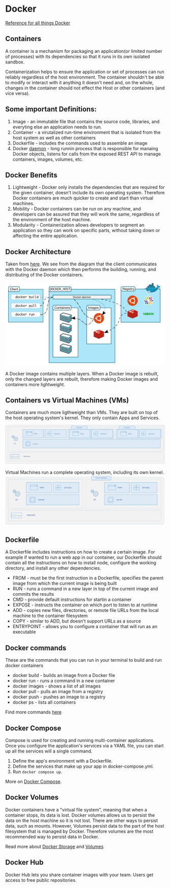 # Docker

[Reference for all things Docker](https://docs.docker.com/)

## Containers

A container is a mechanism for packaging an application(or limited number of processes) with its dependencies so that it runs in its own isolated sandbox.

Containerization helps to ensure the application or set of processes can run reliably regardless of the host environment. The container shouldn't be able to modify or interact with it anything it doesn't need and, on the whole, changes in the container should not effect the Host or other containers (and vice versa).


## Some important Definitions:

1. Image - an immutable file that contains the source code, libraries, and everyting else an application needs to run. 
2. Container - a virutalized run-time environment that is isolated from the host system as well as other containers
3. Dockerfile - includes the commands used to assemble an image
4. Docker [daemon](https://docs.docker.com/config/daemon/) - long runnin process that is responsible for manaing Docker objects, listens for calls from the exposed REST API to manage containers, images, volumes, etc. 

## Docker Benefits
1. Lightweight - Docker only installs the dependencies that are required for the given container, doesn't include its own operating system. Therefore Docker containers are much quicker to create and start than virtual machines. 
2. Mobility - Docker containers can be run on any machine, and developers can be assured that they will work the same, regardless of the environment of the host machine. 
3. Modularity - Containerization allows developers to segment an application so they can work on specific parts, without taking down or affecting the entire application. 

## Docker Architecture

Taken from [here](https://docs.docker.com/get-started/overview/). We see from the diagram that the client communicates with the Docker daemon which then performs the building, running, and distributing of the Docker containers. 

![Docker Architecture](images/architecture.png)

A Docker image contains multiple layers. When a Docker image is rebuilt, only the changed layers are rebuilt, therefore making Docker images and containers more lightweight. 

## Containers vs Virtual Machines (VMs)

Containers are much more ligthweight than VMs. They are built on top of the host operating system's kernel. They only contain Apps and Services. 

![Container Architecture](images/container.png)

Virtual Machines run a complete operating system, including its own kernel.
![Virtual Machine Architecture](images/vm.png)


## Dockerfile

A Dockerfile includes instructions on how to create a certain image. For example if wanted to run a web app in our container, our Dockerfile should contain all the instructions on how to install node, configure the working directory, and install any other dependencies. 

- FROM - must be the first instruction in a Dockerfile, specifies the parent image from which the current image is being built
- RUN - runs a command in a new layer in top of the current image and commits the results
- CMD - provide default instructions for startin a container
- EXPOSE - instructs the container on which port to listen to at runtime
- ADD - copies new files, directories, or remote file URLs from the local machine to the container filesystem
- COPY - similar to ADD, but doesn't support URLs as a source
- ENTRYPOINT - allows you to configure a container that will run as an executable

## Docker commands

These are the commands that you can run in your terminal to build and run docker containers

- docker build - builds an image from a Docker file
- docker run - runs a command in a new container
- docker images - shows a list of all images 
- docker pull - pulls an image from a registry
- docker push - pushes an image to a registry
- docker ps - lists all containers

Find more commands [here](https://docs.docker.com/engine/reference/commandline/docker/)

## Docker Compose

Compose is used for creating and running multi-container applications. Once you configure the application's services via a YAML file, you can start up all the services will a single command. 

1. Define the app's environment with a Dockerfile. 
2. Define the services that make up your app in docker-compose.yml. 
3. Run ```docker compose up```. 

More on [Docker Compose](https://docs.docker.com/compose/). 

## Docker Volumes

Docker containers have a "virtual file system", meaning that when a container stops, its data is lost. Docker volumes allows us to persist the data on the host machine so it is not lost. There are other ways to persist data, such as mounts. However, Volumes persist data to the part of the host filesystem that is managed by Docker. Therefore volumes are the most recommended way to persist data in Docker. 

Read more about [Docker Storage](https://docs.docker.com/storage/) and [Volumes](https://docs.docker.com/storage/volumes/)

## Docker Hub

Docker Hub lets you share container images with your team. Users get access to free public repositories. 

